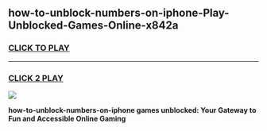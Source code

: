 
## how-to-unblock-numbers-on-iphone-Play-Unblocked-Games-Online-x842a
<h3>
<a href="https://premium76.site?title=how-to-unblock-numbers-on-iphone&ref=25A">CLICK TO PLAY</a></h3>
<hr>

<h3>
<a href="https://premium76.site?title=how-to-unblock-numbers-on-iphone&ref=25A">CLICK 2 PLAY</a>
  
</h3>

<a href="https://premium76.site?title=how-to-unblock-numbers-on-iphone&ref=25A"><img src="https://clearcache.store/games.png"></a>


**how-to-unblock-numbers-on-iphone games unblocked: Your Gateway to Fun and Accessible Online Gaming**
